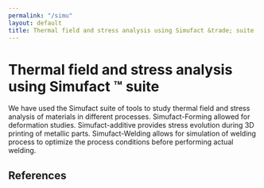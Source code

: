 ```yaml
---
permalink: "/simu"
layout: default
title: Thermal field and stress analysis using Simufact &trade; suite
---
```

# Thermal field and stress analysis using Simufact &trade; suite

We have used the Simufact suite of tools to study thermal field and stress analysis of materials in different processes. Simufact-Forming allowed for deformation studies. Simufact-additive provides stress evolution during 3D printing of metallic parts. Simufact-Welding allows for simulation of welding process to optimize the process conditions before performing actual welding.

## References

